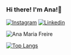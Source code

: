 ### Hi there! I'm Ana!🌻 ###



[![Instagram](https://img.shields.io/badge/Instagram-E4405F?style=for-the-badge&logo=instagram&logoColor=white)](https://instagram.com/anamfreire9)
[![Linkedin](https://img.shields.io/badge/LinkedIn-0077B5?style=for-the-badge&logo=linkedin&logoColor=white)](https://www.linkedin.com/in/ana-maria-freire-8a5548239/)


![Ana Maria Freire](https://github-readme-stats.vercel.app/api?username=anamariafreire&show_icons=true&theme=radical)

[![Top Langs](https://github-readme-stats.vercel.app/api/top-langs/?username=anamariafreire&layout=compact&theme=radical)](https://github.com/anamariafreire/github-readme-stats)

